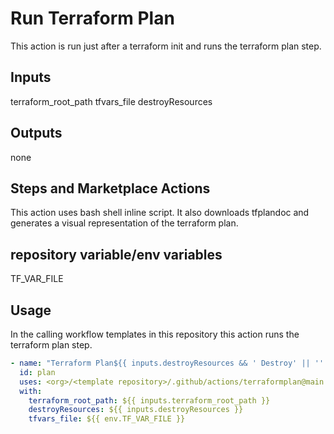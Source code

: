 # Run Terraform Plan

This action is run just after a terraform init and runs the terraform plan step.

## Inputs

terraform_root_path
tfvars_file
destroyResources

## Outputs

none

## Steps and Marketplace Actions

This action uses bash shell inline script. It also downloads tfplandoc and generates a visual representation of the terraform plan.

## repository variable/env variables

TF_VAR_FILE

## Usage

In the calling workflow templates in this repository this action runs the terraform plan step.

```yaml
- name: "Terraform Plan${{ inputs.destroyResources && ' Destroy' || '' }}"
  id: plan
  uses: <org>/<template repository>/.github/actions/terraformplan@main
  with:
    terraform_root_path: ${{ inputs.terraform_root_path }}
    destroyResources: ${{ inputs.destroyResources }}
    tfvars_file: ${{ env.TF_VAR_FILE }}
```
